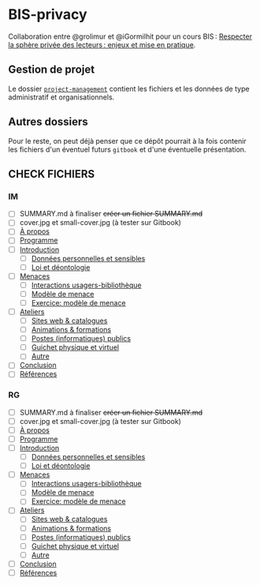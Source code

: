 # BIS-privacy

Collaboration entre @grolimur et @iGormilhit pour un cours BIS : [Respecter la sphère privée des lecteurs : enjeux et mise en pratique](http://www.bis.ch/fr/formation-continue/agenda/kursdetail/respecter-la-sphere-privee-des-lecteurs-enjeux-et-mise-en-pratique.html "Descriptif du cours sur le site de BIS").

## Gestion de projet

Le dossier [`project-management`](project-management/) contient les fichiers et les données de type administratif et organisationnels.

## Autres dossiers

Pour le reste, on peut déjà penser que ce dépôt pourrait à la fois contenir les fichiers d'un éventuel futurs `gitbook` et d'une éventuelle présentation.


## CHECK FICHIERS

### IM

- [ ] SUMMARY.md à finaliser ~~créer un fichier SUMMARY.md~~
- [ ] cover.jpg et small-cover.jpg (à tester sur Gitbook)
- [ ] [À propos](README.md)
- [ ] [Programme](00-programme.md)
- [ ] [Introduction](01-introduction/README.md)
    - [ ] [Données personnelles et sensibles](01-introduction/01-donnees.md)
    - [ ] [Loi et déontologie](01-introduction/02-loi-deontologie.md)
- [ ] [Menaces](02-menaces/README.md)
    - [ ] [Interactions usagers-bibliothèque](02-menaces/01-usagers-bib.md)
    - [ ] [Modèle de menace](02-menaces/02-modele-de-menace.md)
    - [ ] [Exercice: modèle de menace](02-menaces/03-tableau-menaces.md)
- [ ] [Ateliers](03-ateliers/README.md)
    - [ ] [Sites web & catalogues](03-ateliers/01-site-web-catalogue.md)
    - [ ] [Animations & formations](03-ateliers/02-animations-formations.md)
    - [ ] [Postes (informatiques) publics](03-ateliers/03-poste-publics.md)
    - [ ] [Guichet physique et virtuel](03-ateliers/04-guichet.md)
    - [ ] [Autre](03-ateliers/05-autre.md)
- [ ] [Conclusion](04-conclusion/README.md)
- [ ] [Références](05-references/README.md)

### RG

- [ ] SUMMARY.md à finaliser ~~créer un fichier SUMMARY.md~~
- [ ] cover.jpg et small-cover.jpg (à tester sur Gitbook)
- [ ] [À propos](README.md)
- [ ] [Programme](00-programme.md)
- [ ] [Introduction](01-introduction/README.md)
    - [ ] [Données personnelles et sensibles](01-introduction/01-donnees.md)
    - [ ] [Loi et déontologie](01-introduction/02-loi-deontologie.md)
- [ ] [Menaces](02-menaces/README.md)
    - [ ] [Interactions usagers-bibliothèque](02-menaces/01-usagers-bib.md)
    - [ ] [Modèle de menace](02-menaces/02-modele-de-menace.md)
    - [ ] [Exercice: modèle de menace](02-menaces/03-tableau-menaces.md)
- [ ] [Ateliers](03-ateliers/README.md)
    - [ ] [Sites web & catalogues](03-ateliers/01-site-web-catalogue.md)
    - [ ] [Animations & formations](03-ateliers/02-animations-formations.md)
    - [ ] [Postes (informatiques) publics](03-ateliers/03-poste-publics.md)
    - [ ] [Guichet physique et virtuel](03-ateliers/04-guichet.md)
    - [ ] [Autre](03-ateliers/05-autre.md)
- [ ] [Conclusion](04-conclusion/README.md)
- [ ] [Références](05-references/README.md)
